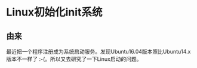 # Linux初始化init系统

## 由来

最近把一个程序注册成为系统启动服务。发现Ubuntu16.04版本照比Ubuntu14.x版本不一样了 :-(。所以又去研究了一下Linux启动的问题。

## 